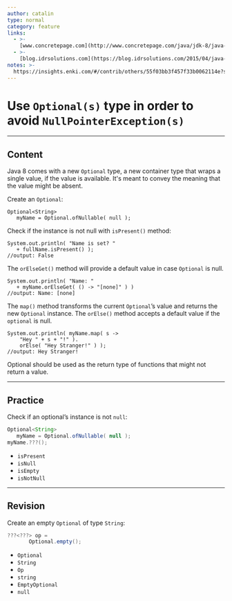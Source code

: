 ```yaml
---
author: catalin
type: normal
category: feature
links:
  - >-
    [www.concretepage.com](http://www.concretepage.com/java/jdk-8/java-8-optional-example-avoid-nullpointerexception){website}
  - >-
    [blog.idrsolutions.com](https://blog.idrsolutions.com/2015/04/java-8-optional-class-explained-in-5-minutes/){website}
notes: >-
  https://insights.enki.com/#/contrib/others/55f03bb3f457f33b0062114e?search=khandelwalrinki
---
```


# Use `Optional(s)` type in order to avoid `NullPointerException(s)`


---

## Content

Java 8 comes with a new `Optional` type, a new container type that wraps a single value, if the value is available. It's meant to convey the meaning that the value might be absent.

Create an `Optional`:

```plain-text
Optional<String> 
   myName = Optional.ofNullable( null );

```

Check if the instance is not null with `isPresent()` method:

```plain-text
System.out.println( "Name is set? " 
   + fullName.isPresent() ); 
//output: False

```

The `orElseGet()` method will provide a default value in case `Optional` is null.

```plain-text
System.out.println( "Name: " 
   + myName.orElseGet( () -> "[none]" ) )
//output: Name: [none]

```

The `map()` method transforms the current `Optional`’s value and returns the new `Optional` instance. The `orElse()` method  accepts a default value if the `optional` is null.

```plain-text
System.out.println( myName.map( s ->
    "Hey " + s + "!" ).
    orElse( "Hey Stranger!" ) );
//output: Hey Stranger!
```

Optional should be used as the return type of functions that might not return a value.


---

## Practice

Check if an optional’s instance is not `null`:

```java
Optional<String> 
   myName = Optional.ofNullable( null );
myName.???();
```

- `isPresent` 
- `isNull` 
- `isEmpty` 
- `isNotNull`


---

## Revision

Create an empty `Optional` of type `String`:

```java
???<???> op =
       Optional.empty();
```

- `Optional` 
- `String` 
- `Op` 
- `string` 
- `EmptyOptional` 
- `null`
 
